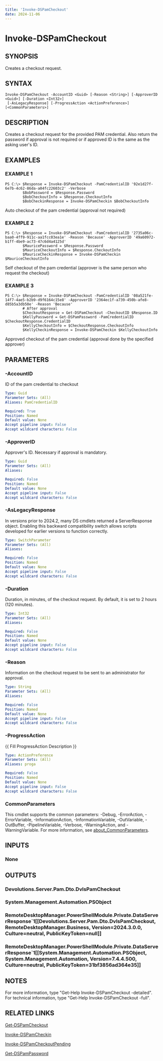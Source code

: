 ```yaml
---
title: 'Invoke-DSPamCheckout'
date: 2024-11-06
---
```



# Invoke-DSPamCheckout

## SYNOPSIS
Creates a checkout request.

## SYNTAX

```
Invoke-DSPamCheckout -AccountID <Guid> [-Reason <String>] [-ApproverID <Guid>] [-Duration <Int32>]
 [-AsLegacyResponse] [-ProgressAction <ActionPreference>] [<CommonParameters>]
```

## DESCRIPTION
Creates a checkout request for the provided PAM credential.
Also return the password if approval is not required or if approved ID is the same as the asking user's ID.

## EXAMPLES

### EXAMPLE 1
```
PS C:\> $Response = Invoke-DSPamCheckout -PamCredentialID '92e1d27f-6e7b-4c62-86da-a04fc22603c2' -Verbose
        $BobPassword = $Response.Password
        $BobCheckoutInfo = $Response.CheckoutInfo
        $BobCheckinResponse = Invoke-DSPamCheckin $BobCheckoutInfo
```

Auto checkout of the pam credential (approval not required)

### EXAMPLE 2
```
PS C:\> $Response = Invoke-DSPamCheckout -PamCredentialID '2735a06c-baa0-4ff9-911c-aa1fcc03ea1e' -Reason 'Because' -ApproverID '49a60972-b1ff-4be9-ac73-47c6d4a4125d'
        $MauricePassword = $Response.Password
        $MauriceCheckoutInfo = $Response.CheckoutInfo
        $MauriceCheckinResponse = Invoke-DSPamCheckin $MauriceCheckoutInfo
```

Self checkout of the pam credential (approver is the same person who request the checkout)

### EXAMPLE 3
```
PS C:\> $Response = Invoke-DSPamCheckout -PamCredentialID '08a521fe-14f7-4ae5-b2b9-d9f6164c15e8' -ApproverID '2364ec1f-a739-450b-afe8-d85b5a3db50e' -Reason 'Because'
        # After approval
        $CheckoutResponse = Get-DSPamCheckout -CheckoutID $Response.ID
        $KellyPassword = Get-DSPamPassword -PamCredentialID $CheckoutResponse.CredentialID
        $KellyCheckoutInfo = $CheckoutResponse.CheckoutInfo
        $KellyCheckinResponse = Invoke-DSPamCheckin $KellyCheckoutInfo
```

Approved checkout of the pam credential (approval done by the specified approver)

## PARAMETERS

### -AccountID
ID of the pam credential to checkout

```yaml
Type: Guid
Parameter Sets: (All)
Aliases: PamCredentialID

Required: True
Position: Named
Default value: None
Accept pipeline input: False
Accept wildcard characters: False
```

### -ApproverID
Approver's ID.
Necessary if approval is mandatory.

```yaml
Type: Guid
Parameter Sets: (All)
Aliases:

Required: False
Position: Named
Default value: None
Accept pipeline input: False
Accept wildcard characters: False
```

### -AsLegacyResponse
In versions prior to 2024.2, many DS cmdlets returned a ServerResponse object.
Enabling this backward compatibility switch allows scripts developed for earlier versions to function correctly.

```yaml
Type: SwitchParameter
Parameter Sets: (All)
Aliases:

Required: False
Position: Named
Default value: None
Accept pipeline input: False
Accept wildcard characters: False
```

### -Duration
Duration, in minutes, of the checkout request.
By default, it is set to 2 hours (120 minutes).

```yaml
Type: Int32
Parameter Sets: (All)
Aliases:

Required: False
Position: Named
Default value: None
Accept pipeline input: False
Accept wildcard characters: False
```

### -Reason
Information on the checkout request to be sent to an administrator for approval.

```yaml
Type: String
Parameter Sets: (All)
Aliases:

Required: False
Position: Named
Default value: None
Accept pipeline input: False
Accept wildcard characters: False
```

### -ProgressAction
{{ Fill ProgressAction Description }}

```yaml
Type: ActionPreference
Parameter Sets: (All)
Aliases: proga

Required: False
Position: Named
Default value: None
Accept pipeline input: False
Accept wildcard characters: False
```

### CommonParameters
This cmdlet supports the common parameters: -Debug, -ErrorAction, -ErrorVariable, -InformationAction, -InformationVariable, -OutVariable, -OutBuffer, -PipelineVariable, -Verbose, -WarningAction, and -WarningVariable. For more information, see [about_CommonParameters](http://go.microsoft.com/fwlink/?LinkID=113216).

## INPUTS

### None
## OUTPUTS

### Devolutions.Server.Pam.Dto.DvlsPamCheckout
### System.Management.Automation.PSObject
### RemoteDesktopManager.PowerShellModule.Private.DataServerResponse`1[[Devolutions.Server.Pam.Dto.DvlsPamCheckout, RemoteDesktopManager.Business, Version=2024.3.0.0, Culture=neutral, PublicKeyToken=null]]
### RemoteDesktopManager.PowerShellModule.Private.DataServerResponse`1[[System.Management.Automation.PSObject, System.Management.Automation, Version=7.4.4.500, Culture=neutral, PublicKeyToken=31bf3856ad364e35]]
## NOTES
For more information, type "Get-Help Invoke-DSPamCheckout -detailed".
For technical information, type "Get-Help Invoke-DSPamCheckout -full".

## RELATED LINKS

[Get-DSPamCheckout](http://127.0.0.1:1111/docs/Get-DSPamCheckout/)

[Invoke-DSPamCheckin](http://127.0.0.1:1111/docs/Invoke-DSPamCheckin/)

[Invoke-DSPamCheckoutPending](http://127.0.0.1:1111/docs/Invoke-DSPamCheckoutPending/)

[Get-DSPamPassword](http://127.0.0.1:1111/docs/Get-DSPamPassword/)

